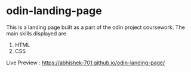 # odin-landing-page

This is a landing page built as a part of the odin project coursework.
The main skills displayed are 
1. HTML
2. CSS

Live Preview : https://abhishek-701.github.io/odin-landing-page/
